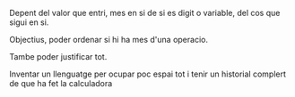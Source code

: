 Depent del valor que entri, mes en si de si es digit o variable, del cos que sigui en si.


Objectius, poder ordenar si hi ha mes d'una operacio.

Tambe poder justificar tot.

Inventar un llenguatge per ocupar poc espai tot i tenir un historial complert de que ha fet la calculadora
